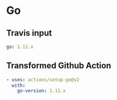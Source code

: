 # Go

## Travis input

```yaml
go: 1.11.x
```

## Transformed Github Action

```yaml
- uses: actions/setup-go@v2
  with:
    go-version: 1.11.x
```
